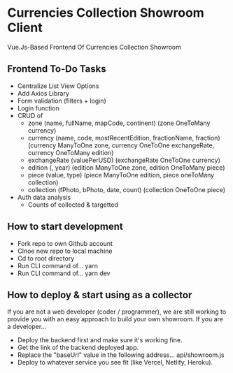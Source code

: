 # Currencies Collection Showroom Client

Vue.Js-Based Frontend Of Currencies Collection Showroom

## Frontend To-Do Tasks

- Centralize List View Options
- Add Axios Library
- Form validation (filters + login)
- Login function
- CRUD of 
  - zone          (name, fullName, mapCode, continent)                    (zone OneToMany currency)
  - currency      (name, code, mostRecentEdition, fractionName, fraction) (currency ManyToOne zone, currency OneToOne exchangeRate, currency OneToMany edition)
  - exchangeRate  (valuePerUSD)                                           (exchangeRate OneToOne currency)
  - edition       (, year)                                           (edition ManyToOne zone, edition OneToMany piece)
  - piece         (value, type)                                           (piece ManyToOne edition, piece oneToMany collection)
  - collection    (fPhoto, bPhoto, date, count)                           (collection OneToOne piece)
- Auth data analysis
  - Counts of collected & targetted
 
## How to start development

- Fork repo to own Github account
- Clnoe new repo to local machine
- Cd to root directory
- Run CLI command of...
    yarn
- Run CLI command of...
    yarn dev

## How to deploy & start using as a collector

If you are not a web developer (coder / programmer), we are still working to provide you with an easy approach to build your own showroom. If you are a developer...

- Deploy the backend first and make sure it's working fine.
- Get the link of the backend deployed app.
- Replace the "baseUrl" value in the following address...
  api/showroom.js
- Deploy to whatever service you see fit (like Vercel, Netlify, Heroku).
